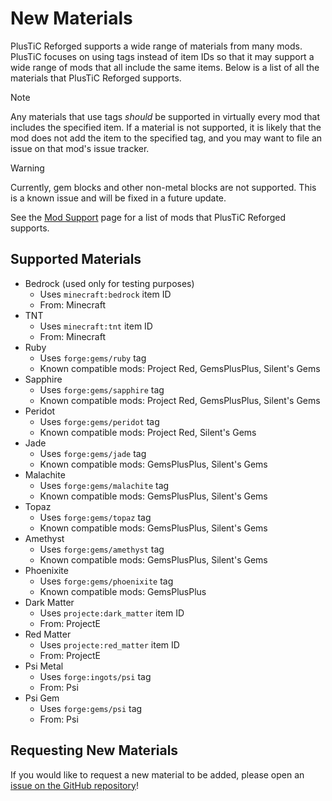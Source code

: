 # New Materials

PlusTiC Reforged supports a wide range of materials from many mods. PlusTiC focuses on using tags instead of item IDs so that it may support a wide range of mods that all include the same items. Below is a list of all the materials that PlusTiC Reforged supports.

> [!NOTE]
> Any materials that use tags _should_ be supported in virtually every mod that includes the specified item. If a material is not supported, it is likely that the mod does not add the item to the specified tag, and you may want to file an issue on that mod's issue tracker.

> [!WARNING]
> Currently, gem blocks and other non-metal blocks are not supported. This is a known issue and will be fixed in a future update.

See the [Mod Support](./Mod%20Support.md) page for a list of mods that PlusTiC Reforged supports.

## Supported Materials

- Bedrock (used only for testing purposes)
  - Uses `minecraft:bedrock` item ID
  - From: Minecraft
- TNT
  - Uses `minecraft:tnt` item ID
  - From: Minecraft
- Ruby
  - Uses `forge:gems/ruby` tag
  - Known compatible mods: Project Red, GemsPlusPlus, Silent's Gems
- Sapphire
  - Uses `forge:gems/sapphire` tag
  - Known compatible mods: Project Red, GemsPlusPlus, Silent's Gems
- Peridot
  - Uses `forge:gems/peridot` tag
  - Known compatible mods: Project Red, Silent's Gems
- Jade
  - Uses `forge:gems/jade` tag
  - Known compatible mods: GemsPlusPlus, Silent's Gems
- Malachite
  - Uses `forge:gems/malachite` tag
  - Known compatible mods: GemsPlusPlus, Silent's Gems
- Topaz
  - Uses `forge:gems/topaz` tag
  - Known compatible mods: GemsPlusPlus, Silent's Gems
- Amethyst
  - Uses `forge:gems/amethyst` tag
  - Known compatible mods: GemsPlusPlus, Silent's Gems
- Phoenixite
  - Uses `forge:gems/phoenixite` tag
  - Known compatible mods: GemsPlusPlus
- Dark Matter
  - Uses `projecte:dark_matter` item ID
  - From: ProjectE
- Red Matter
  - Uses `projecte:red_matter` item ID
  - From: ProjectE
- Psi Metal
  - Uses `forge:ingots/psi` tag
  - From: Psi
- Psi Gem
  - Uses `forge:gems/psi` tag
  - From: Psi

## Requesting New Materials

If you would like to request a new material to be added, please open an [issue on the GitHub repository](https://github.com/queengooborg/plustic-reforged/issues)!